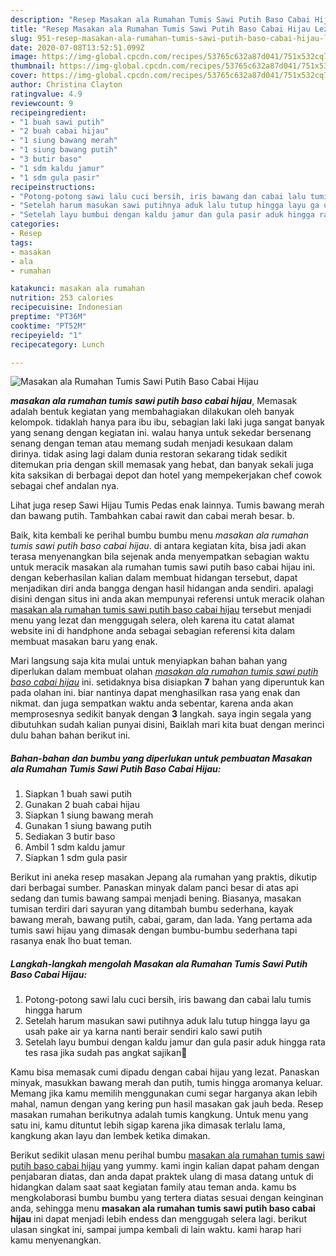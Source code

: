 ```yaml
---
description: "Resep Masakan ala Rumahan Tumis Sawi Putih Baso Cabai Hijau Lezat"
title: "Resep Masakan ala Rumahan Tumis Sawi Putih Baso Cabai Hijau Lezat"
slug: 951-resep-masakan-ala-rumahan-tumis-sawi-putih-baso-cabai-hijau-lezat
date: 2020-07-08T13:52:51.099Z
image: https://img-global.cpcdn.com/recipes/53765c632a87d041/751x532cq70/masakan-ala-rumahan-tumis-sawi-putih-baso-cabai-hijau-foto-resep-utama.jpg
thumbnail: https://img-global.cpcdn.com/recipes/53765c632a87d041/751x532cq70/masakan-ala-rumahan-tumis-sawi-putih-baso-cabai-hijau-foto-resep-utama.jpg
cover: https://img-global.cpcdn.com/recipes/53765c632a87d041/751x532cq70/masakan-ala-rumahan-tumis-sawi-putih-baso-cabai-hijau-foto-resep-utama.jpg
author: Christina Clayton
ratingvalue: 4.9
reviewcount: 9
recipeingredient:
- "1 buah sawi putih"
- "2 buah cabai hijau"
- "1 siung bawang merah"
- "1 siung bawang putih"
- "3 butir baso"
- "1 sdm kaldu jamur"
- "1 sdm gula pasir"
recipeinstructions:
- "Potong-potong sawi lalu cuci bersih, iris bawang dan cabai lalu tumis hingga harum"
- "Setelah harum masukan sawi putihnya aduk lalu tutup hingga layu ga usah pake air ya karna nanti berair sendiri kalo sawi putih"
- "Setelah layu bumbui dengan kaldu jamur dan gula pasir aduk hingga rata tes rasa jika sudah pas angkat sajikan🙂"
categories:
- Resep
tags:
- masakan
- ala
- rumahan

katakunci: masakan ala rumahan 
nutrition: 253 calories
recipecuisine: Indonesian
preptime: "PT36M"
cooktime: "PT52M"
recipeyield: "1"
recipecategory: Lunch

---
```



![Masakan ala Rumahan Tumis Sawi Putih Baso Cabai Hijau](https://img-global.cpcdn.com/recipes/53765c632a87d041/751x532cq70/masakan-ala-rumahan-tumis-sawi-putih-baso-cabai-hijau-foto-resep-utama.jpg)

<b><i>masakan ala rumahan tumis sawi putih baso cabai hijau</i></b>, Memasak adalah bentuk kegiatan yang membahagiakan dilakukan oleh banyak kelompok. tidaklah hanya para ibu ibu, sebagian laki laki juga sangat banyak yang senang dengan kegiatan ini. walau hanya untuk sekedar bersenang senang dengan teman atau memang sudah menjadi kesukaan dalam dirinya. tidak asing lagi dalam dunia restoran sekarang tidak sedikit ditemukan pria dengan skill memasak yang hebat, dan banyak sekali juga kita saksikan di berbagai depot dan hotel yang mempekerjakan chef cowok sebagai chef andalan nya.

Lihat juga resep Sawi Hijau Tumis Pedas enak lainnya. Tumis bawang merah dan bawang putih. Tambahkan cabai rawit dan cabai merah besar. b.

Baik, kita kembali ke perihal bumbu bumbu menu <i>masakan ala rumahan tumis sawi putih baso cabai hijau</i>. di antara kegiatan kita, bisa jadi akan terasa menyenangkan bila sejenak anda menyempatkan sebagian waktu untuk meracik masakan ala rumahan tumis sawi putih baso cabai hijau ini. dengan keberhasilan kalian dalam membuat hidangan tersebut, dapat menjadikan diri anda bangga dengan hasil hidangan anda sendiri. apalagi disini dengan situs ini anda akan mempunyai referensi untuk meracik olahan <u>masakan ala rumahan tumis sawi putih baso cabai hijau</u> tersebut menjadi menu yang lezat dan menggugah selera, oleh karena itu catat alamat website ini di handphone anda sebagai sebagian referensi kita dalam membuat masakan baru yang enak.


Mari langsung saja kita mulai untuk menyiapkan bahan bahan yang diperlukan dalam membuat olahan <u><i>masakan ala rumahan tumis sawi putih baso cabai hijau</i></u> ini. setidaknya bisa disiapkan <b>7</b> bahan yang diperuntuk kan pada olahan ini. biar nantinya dapat menghasilkan rasa yang enak dan nikmat. dan juga sempatkan waktu anda sebentar, karena anda akan memprosesnya sedikit banyak dengan <b>3</b> langkah. saya ingin segala yang dibutuhkan sudah kalian punyai disini, Baiklah mari kita buat dengan merinci dulu bahan bahan berikut ini.

<!--inarticleads1-->

##### Bahan-bahan dan bumbu yang diperlukan untuk pembuatan Masakan ala Rumahan Tumis Sawi Putih Baso Cabai Hijau:

1. Siapkan 1 buah sawi putih
1. Gunakan 2 buah cabai hijau
1. Siapkan 1 siung bawang merah
1. Gunakan 1 siung bawang putih
1. Sediakan 3 butir baso
1. Ambil 1 sdm kaldu jamur
1. Siapkan 1 sdm gula pasir


Berikut ini aneka resep masakan Jepang ala rumahan yang praktis, dikutip dari berbagai sumber. Panaskan minyak dalam panci besar di atas api sedang dan tumis bawang sampai menjadi bening. Biasanya, masakan tumisan terdiri dari sayuran yang ditambah bumbu sederhana, kayak bawang merah, bawang putih, cabai, garam, dan lada. Yang pertama ada tumis sawi hijau yang dimasak dengan bumbu-bumbu sederhana tapi rasanya enak lho buat teman. 

<!--inarticleads2-->

##### Langkah-langkah mengolah Masakan ala Rumahan Tumis Sawi Putih Baso Cabai Hijau:

1. Potong-potong sawi lalu cuci bersih, iris bawang dan cabai lalu tumis hingga harum
1. Setelah harum masukan sawi putihnya aduk lalu tutup hingga layu ga usah pake air ya karna nanti berair sendiri kalo sawi putih
1. Setelah layu bumbui dengan kaldu jamur dan gula pasir aduk hingga rata tes rasa jika sudah pas angkat sajikan🙂


Kamu bisa memasak cumi dipadu dengan cabai hijau yang lezat. Panaskan minyak, masukkan bawang merah dan putih, tumis hingga aromanya keluar. Memang jika kamu memilih menggunakan cumi segar harganya akan lebih mahal, namun dengan yang kering pun hasil masakan gak jauh beda. Resep masakan rumahan berikutnya adalah tumis kangkung. Untuk menu yang satu ini, kamu dituntut lebih sigap karena jika dimasak terlalu lama, kangkung akan layu dan lembek ketika dimakan. 

Berikut sedikit ulasan menu perihal bumbu <u>masakan ala rumahan tumis sawi putih baso cabai hijau</u> yang yummy. kami ingin kalian dapat paham dengan penjabaran diatas, dan anda dapat praktek ulang di masa datang untuk di hidangkan dalam saat saat kegiatan family atau teman anda. kamu bs mengkolaborasi bumbu bumbu yang tertera diatas sesuai dengan keinginan anda, sehingga menu <b>masakan ala rumahan tumis sawi putih baso cabai hijau</b> ini dapat menjadi lebih endess dan menggugah selera lagi. berikut ulasan singkat ini, sampai jumpa kembali di lain waktu. kami harap hari kamu menyenangkan.
